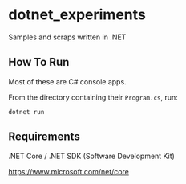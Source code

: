 # dotnet_experiments
Samples and scraps written in .NET

## How To Run

Most of these are C# console apps.

From the directory containing their `Program.cs`, run:

```
dotnet run
```

## Requirements

.NET Core / .NET SDK (Software Development Kit)

https://www.microsoft.com/net/core
